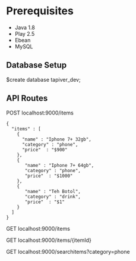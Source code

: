 # Prerequisites
* Java 1.8
* Play 2.5
* Ebean
* MySQL

## Database Setup
$create database tapiver_dev;

## API Routes
POST localhost:9000/items
```
{
  "items" : [
    {
      "name" : "Iphone 7+ 32gb",
      "category" : "phone",
      "price"  : "$900"
    },
    {
       "name" : "Iphone 7+ 64gb",
       "category" : "phone",
       "price"  : "$1000"
    },
    {
       "name" : "Teh Botol",
       "category" : "drink",
       "price"  : "$1"
    }
  ]
}
```

GET localhost:9000/items

GET localhost:9000/items/{itemId}

GET localhost:9000/searchitems?category=phone
